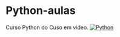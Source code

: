 # Python-aulas
Curso Python do Cuso em video.
[![Python](https://img.shields.io/badge/Python-14354C?style=for-the-badge&logo=python&logoColor=white)]()
